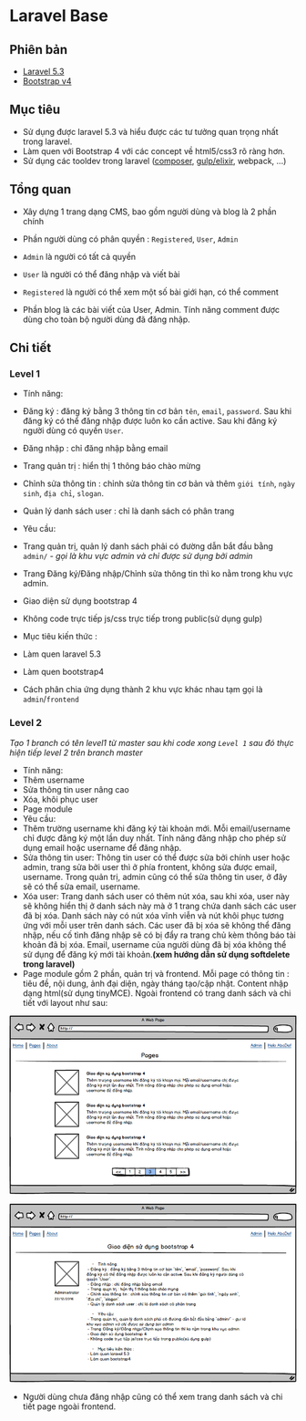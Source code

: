 # Laravel Base

## Phiên bản

- [Laravel 5.3](https://laravel.com/docs/5.3)
- [Bootstrap v4](https://v4-alpha.getbootstrap.com)

## Mục tiêu

- Sử dụng được laravel 5.3 và hiểu được các tư tưởng quan trọng nhất trong laravel.
- Làm quen với Bootstrap 4 với các concept về html5/css3 rõ ràng hơn.
- Sử dụng các tooldev trong laravel ([composer](http://getcomposer.org), [gulp/elixir](https://laravel.com/docs/5.3/elixir), webpack, ...)

## Tổng quan

- Xây dựng 1 trang dạng CMS, bao gồm người dùng và blog là 2 phần chính
- Phần người dùng có phân quyền : `Registered`, `User`, `Admin`
 - `Admin` là người có tất cả quyền
 - `User` là người có thể đăng nhập và viết bài
 - `Registered` là người có thể xem một số bài giới hạn, có thể comment

- Phần blog là các bài viết của User, Admin. Tính năng comment được dùng cho toàn bộ người dùng đã đăng nhập.

## Chi tiết

### Level 1

- Tính năng:
 - Đăng ký : đăng ký bằng 3 thông tin cơ bản `tên`, `email`, `password`. Sau khi đăng ký có thể đăng nhập được luôn ko cần active. Sau khi đăng ký người dùng có quyền `User`.
 - Đăng nhập : chỉ đăng nhập bằng email
 - Trang quản trị : hiển thị 1 thông báo chào mừng
 - Chỉnh sửa thông tin : chỉnh sửa thông tin cơ bản và thêm `giới tính`, `ngày sinh`, `địa chỉ`, `slogan`.
 - Quản lý danh sách user : chỉ là danh sách có phân trang

- Yêu cầu:
 - Trang quản trị, quản lý danh sách phải có đường dẫn bắt đầu bằng `admin/` - _gọi là khu vực admin và chỉ được sử dụng bởi admin_
 - Trang Đăng ký/Đăng nhập/Chỉnh sửa thông tin thì ko nằm trong khu vực admin.
 - Giao diện sử dụng bootstrap 4
 - Không code trực tiếp js/css trực tiếp trong public(sử dụng gulp)

- Mục tiêu kiến thức :
 - Làm quen laravel 5.3
 - Làm quen bootstrap4
 - Cách phân chia ứng dụng thành 2 khu vực khác nhau tạm gọi là `admin`/`frontend`

### Level 2
_Tạo 1 branch có tên level1 từ master sau khi code xong `Level 1` sau đó thực hiện tiếp level 2 trên branch master_
- Tính năng:
 - Thêm username
 - Sửa thông tin user nâng cao
 - Xóa, khôi phục user
 - Page module
- Yêu cầu:
 - Thêm trường username khi đăng ký tài khoản mới. Mỗi email/username chỉ được đăng ký một lần duy nhất. Tính năng đăng nhập cho phép sử dụng email hoặc username để đăng nhập.
 - Sửa thông tin user: Thông tin user có thể được sửa bởi chính user hoặc admin, trang sửa bởi user thì ở phía frontent, không sửa được email, username. Trong quản trị, admin cũng có thể sửa thông tin user, ở đây sẽ có thể sửa email, username.
 - Xóa user: Trang danh sách user có thêm nút xóa, sau khi xóa, user này sẽ không hiển thị ở danh sách này mà ở 1 trang chứa danh sách các user đã bị xóa. Danh sách này có nút xóa vĩnh viễn và nút khôi phục tương ứng với mỗi user trên danh sách. Các user đã bị xóa sẽ không thể đăng nhập, nếu cố tình đăng nhập sẽ có bị đẩy ra trang chủ kèm thông báo tài khoản đã bị xóa. Email, username của người dùng đã bị xóa không thể sử dụng để đăng ký mới tài khoản.**(xem hướng dẫn sử dụng softdelete trong laravel)**
 - Page module gồm 2 phần, quản trị và frontend. Mỗi page có thông tin : tiêu đề, nội dung, ảnh đại diện, ngày tháng tạo/cập nhật. Content nhập dạng html(sử dụng tinyMCE). Ngoài frontend có trang danh sách và chi tiết với layout như sau:

 ![Danh sách page](pages/pages.png)

 ![Chi tiết page](pages/page.png)
 
 - Người dùng chưa đăng nhập cũng có thể xem trang danh sách và chi tiết page ngoài frontend.

